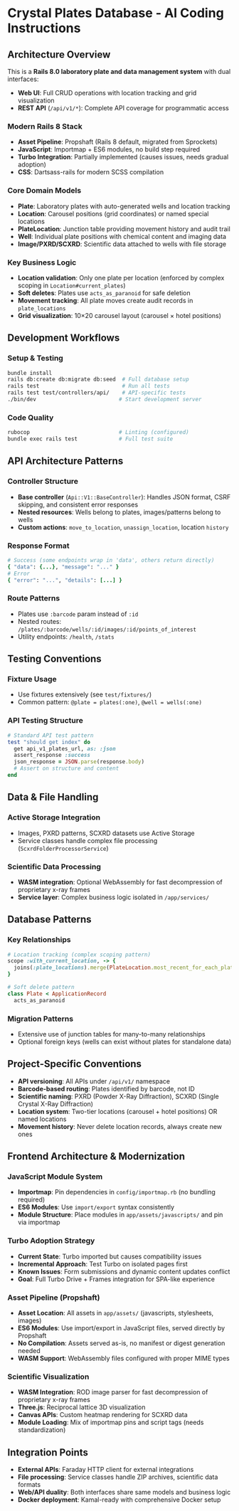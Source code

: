 # Crystal Plates Database - AI Coding Instructions

## Architecture Overview

This is a **Rails 8.0 laboratory plate and data management system** with dual interfaces:

- **Web UI**: Full CRUD operations with location tracking and grid visualization
- **REST API** (`/api/v1/*`): Complete API coverage for programmatic access

### Modern Rails 8 Stack

- **Asset Pipeline**: Propshaft (Rails 8 default, migrated from Sprockets)
- **JavaScript**: Importmap + ES6 modules, no build step required
- **Turbo Integration**: Partially implemented (causes issues, needs gradual adoption)
- **CSS**: Dartsass-rails for modern SCSS compilation

### Core Domain Models

- **Plate**: Laboratory plates with auto-generated wells and location tracking
- **Location**: Carousel positions (grid coordinates) or named special locations
- **PlateLocation**: Junction table providing movement history and audit trail
- **Well**: Individual plate positions with chemical content and imaging data
- **Image/PXRD/SCXRD**: Scientific data attached to wells with file storage

### Key Business Logic

- **Location validation**: Only one plate per location (enforced by complex scoping in `Location#current_plates`)
- **Soft deletes**: Plates use `acts_as_paranoid` for safe deletion
- **Movement tracking**: All plate moves create audit records in `plate_locations`
- **Grid visualization**: 10×20 carousel layout (carousel × hotel positions)

## Development Workflows

### Setup & Testing

```bash
bundle install
rails db:create db:migrate db:seed  # Full database setup
rails test                          # Run all tests
rails test test/controllers/api/    # API-specific tests
./bin/dev                          # Start development server
```

### Code Quality

```bash
rubocop                            # Linting (configured)
bundle exec rails test             # Full test suite
```

## API Architecture Patterns

### Controller Structure

- **Base controller** (`Api::V1::BaseController`): Handles JSON format, CSRF skipping, and consistent error responses
- **Nested resources**: Wells belong to plates, images/patterns belong to wells
- **Custom actions**: `move_to_location`, `unassign_location`, location `history`

### Response Format

```ruby
# Success (some endpoints wrap in 'data', others return directly)
{ "data": {...}, "message": "..." }
# Error
{ "error": "...", "details": [...] }
```

### Route Patterns

- Plates use `:barcode` param instead of `:id`
- Nested routes: `/plates/:barcode/wells/:id/images/:id/points_of_interest`
- Utility endpoints: `/health`, `/stats`

## Testing Conventions

### Fixture Usage

- Use fixtures extensively (see `test/fixtures/`)
- Common pattern: `@plate = plates(:one)`, `@well = wells(:one)`

### API Testing Structure

```ruby
# Standard API test pattern
test "should get index" do
  get api_v1_plates_url, as: :json
  assert_response :success
  json_response = JSON.parse(response.body)
  # Assert on structure and content
end
```

## Data & File Handling

### Active Storage Integration

- Images, PXRD patterns, SCXRD datasets use Active Storage
- Service classes handle complex file processing (`ScxrdFolderProcessorService`)

### Scientific Data Processing

- **WASM integration**: Optional WebAssembly for fast decompression of proprietary x-ray frames
- **Service layer**: Complex business logic isolated in `/app/services/`

## Database Patterns

### Key Relationships

```ruby
# Location tracking (complex scoping pattern)
scope :with_current_location, -> {
  joins(:plate_locations).merge(PlateLocation.most_recent_for_each_plate)
}

# Soft delete pattern
class Plate < ApplicationRecord
  acts_as_paranoid
```

### Migration Patterns

- Extensive use of junction tables for many-to-many relationships
- Optional foreign keys (wells can exist without plates for standalone data)

## Project-Specific Conventions

- **API versioning**: All APIs under `/api/v1/` namespace
- **Barcode-based routing**: Plates identified by barcode, not ID
- **Scientific naming**: PXRD (Powder X-Ray Diffraction), SCXRD (Single Crystal X-Ray Diffraction)
- **Location system**: Two-tier locations (carousel + hotel positions) OR named locations
- **Movement history**: Never delete location records, always create new ones

## Frontend Architecture & Modernization

### JavaScript Module System

- **Importmap**: Pin dependencies in `config/importmap.rb` (no bundling required)
- **ES6 Modules**: Use `import/export` syntax consistently  
- **Module Structure**: Place modules in `app/assets/javascripts/` and pin via importmap

### Turbo Adoption Strategy

- **Current State**: Turbo imported but causes compatibility issues
- **Incremental Approach**: Test Turbo on isolated pages first
- **Known Issues**: Form submissions and dynamic content updates conflict
- **Goal**: Full Turbo Drive + Frames integration for SPA-like experience

### Asset Pipeline (Propshaft)

- **Asset Location**: All assets in `app/assets/` (javascripts, stylesheets, images)
- **ES6 Modules**: Use import/export in JavaScript files, served directly by Propshaft
- **No Compilation**: Assets served as-is, no manifest or digest generation needed
- **WASM Support**: WebAssembly files configured with proper MIME types

### Scientific Visualization

- **WASM Integration**: ROD image parser for fast decompression of proprietary x-ray frames
- **Three.js**: Reciprocal lattice 3D visualization
- **Canvas APIs**: Custom heatmap rendering for SCXRD data
- **Module Loading**: Mix of importmap pins and script tags (needs standardization)

## Integration Points

- **External APIs**: Faraday HTTP client for external integrations
- **File processing**: Service classes handle ZIP archives, scientific data formats
- **Web/API duality**: Both interfaces share same models and business logic
- **Docker deployment**: Kamal-ready with comprehensive Docker setup
